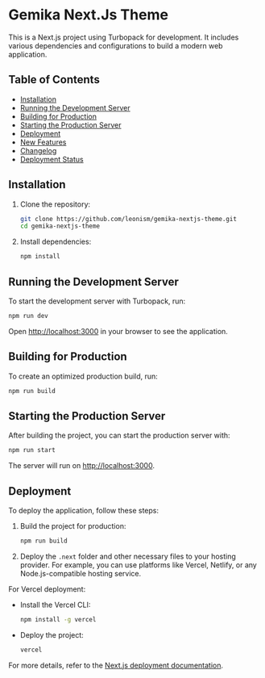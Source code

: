 # Gemika Next.Js Theme

This is a Next.js project using Turbopack for development. It includes various dependencies and configurations to build a modern web application.

## Table of Contents

- [Installation](#installation)
- [Running the Development Server](#running-the-development-server)
- [Building for Production](#building-for-production)
- [Starting the Production Server](#starting-the-production-server)
- [Deployment](#deployment)
- [New Features](#new-features)
- [Changelog](#changelog)
- [Deployment Status](#deployment-status)

## Installation

1. Clone the repository:

   ```bash
   git clone https://github.com/leonism/gemika-nextjs-theme.git
   cd gemika-nextjs-theme
   ```

2. Install dependencies:
   ```bash
   npm install
   ```

## Running the Development Server

To start the development server with Turbopack, run:

```bash
npm run dev
```

Open [http://localhost:3000](http://localhost:3000) in your browser to see the application.

## Building for Production

To create an optimized production build, run:

```bash
npm run build
```

## Starting the Production Server

After building the project, you can start the production server with:

```bash
npm run start
```

The server will run on [http://localhost:3000](http://localhost:3000).

## Deployment

To deploy the application, follow these steps:

1. Build the project for production:

   ```bash
   npm run build
   ```

2. Deploy the `.next` folder and other necessary files to your hosting provider. For example, you can use platforms like Vercel, Netlify, or any Node.js-compatible hosting service.

For Vercel deployment:

- Install the Vercel CLI:
  ```bash
  npm install -g vercel
  ```
- Deploy the project:
  ```bash
  vercel
  ```

For more details, refer to the [Next.js deployment documentation](https://nextjs.org/docs/deployment).

